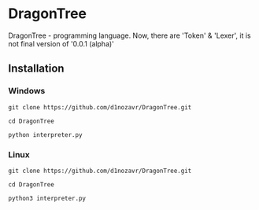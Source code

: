 # DragonTree
DragonTree - programming language.
Now, there are 'Token' & 'Lexer', it is not final version of '0.0.1 (alpha)'

## Installation

### Windows
```
git clone https://github.com/d1nozavr/DragonTree.git

cd DragonTree

python interpreter.py
```

### Linux
```
git clone https://github.com/d1nozavr/DragonTree.git

cd DragonTree

python3 interpreter.py
```
